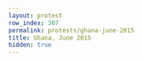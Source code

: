 ```yaml
---
layout: protest
row_index: 307
permalink: protests/ghana-june-2015
title: Ghana, June 2015
hidden: true
---
```

